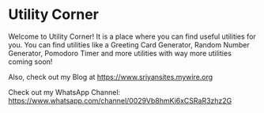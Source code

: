 # Utility Corner

Welcome to Utility Corner! It is a place where you can find useful utilities for you. You can find utilities like a Greeting Card Generator, Random Number Generator, Pomodoro Timer and more utilities with way more utilities coming soon!

Also, check out my Blog at https://www.sriyansites.mywire.org

Check out my WhatsApp Channel: https://www.whatsapp.com/channel/0029Vb8hmKi6xCSRaR3zhz2G
